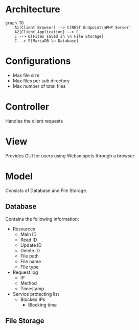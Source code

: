 # Architecture
```mermaid
graph TD
    A1[Client Browser] --> C[REST Endpoint\nPHP Server]
    A2[Client Application] --> C
    C --> D[Files saved in \n File Storage]
    C --> E[MariaDB \n Database]
```
# Configurations
* Max file size
* Max files per sub directory
* Max number of total files

# Controller
Handles the client requests

# View
Provides GUI for users using Websnippets through a browser

# Model
Consists of Database and File Storage.
## Database
Contains the following information:
* Resources
    * Main ID
    * Read ID
    * Update ID
    * Delete ID
    * File path
    * File name
    * File type
* Request log
    * IP
    * Method
    * Timestamp
* Service protecting list
    * Blocked IPs
        * Blocking time

## File Storage

